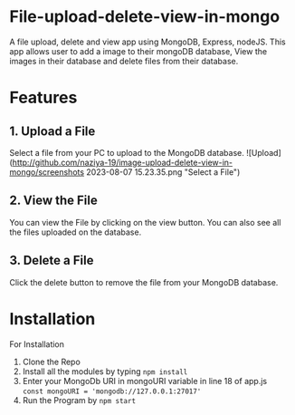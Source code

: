 # File-upload-delete-view-in-mongo
A file upload, delete and view app using MongoDB, Express, nodeJS.
This app allows user to add a image to their mongoDB database, View the images in their database and delete files from their database.  
# Features 
## 1. Upload a File
Select a file from your PC to upload to the MongoDB database.
![Upload](http://github.com/naziya-19/image-upload-delete-view-in-mongo/screenshots 2023-08-07 15.23.35.png "Select a File")

## 2. View the File
You can view the File by clicking on the view button.
You can also see all the files uploaded on the database.

## 3. Delete a File
Click the delete button to remove the file from your MongoDB database.

# Installation 
For Installation 
1. Clone the Repo
2. Install all the modules by typing 
```npm install```
3. Enter your MongoDb URI in mongoURI variable in line 18 of app.js <br>
```const mongoURI = 'mongodb://127.0.0.1:27017'```
4. Run the Program by
```npm start```

